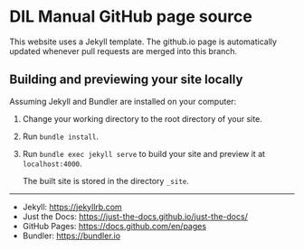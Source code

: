 # DIL Manual GitHub page source

This website uses a Jekyll template. The github.io page is automatically updated whenever pull requests are merged into this branch.

## Building and previewing your site locally

Assuming Jekyll and Bundler are installed on your computer:

1.  Change your working directory to the root directory of your site.

2.  Run `bundle install`.

3.  Run `bundle exec jekyll serve` to build your site and preview it at `localhost:4000`.

    The built site is stored in the directory `_site`.

----

- Jekyll: https://jekyllrb.com
- Just the Docs: https://just-the-docs.github.io/just-the-docs/
- GitHub Pages: https://docs.github.com/en/pages
- Bundler: https://bundler.io
